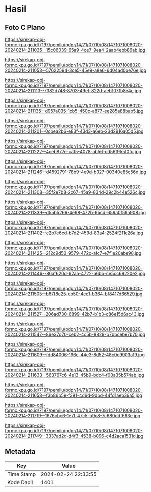 # Hasil

## Foto C Plano

https://sirekap-obj-formc.kpu.go.id/7197/pemilu/pdpr/14/71/07/10/08/1471071008020-20240214-211035--15c06039-65a9-4ce7-9ea4-2aab4ebb86ab.jpg

https://sirekap-obj-formc.kpu.go.id/7197/pemilu/pdpr/14/71/07/10/08/1471071008020-20240214-211053--57622594-3ce5-45e9-a8e6-6d04ad0be76e.jpg

https://sirekap-obj-formc.kpu.go.id/7197/pemilu/pdpr/14/71/07/10/08/1471071008020-20240214-211113--7382d748-8703-49ef-822d-aeb1071b8e4c.jpg

https://sirekap-obj-formc.kpu.go.id/7197/pemilu/pdpr/14/71/07/10/08/1471071008020-20240214-211135--d957a035-1cb5-450c-a877-ee285a88bab5.jpg

https://sirekap-obj-formc.kpu.go.id/7197/pemilu/pdpr/14/71/07/10/08/1471071008020-20240214-211201--0cbea2b6-e83f-43d3-a6eb-23d2916a05d5.jpg

https://sirekap-obj-formc.kpu.go.id/7197/pemilu/pdpr/14/71/07/10/08/1471071008020-20240214-211222--4ceb877e-ca15-4078-ab56-cd56f955f0fd.jpg

https://sirekap-obj-formc.kpu.go.id/7197/pemilu/pdpr/14/71/07/10/08/1471071008020-20240214-211246--d4592791-78b9-4e9d-b327-00340e85c56d.jpg

https://sirekap-obj-formc.kpu.go.id/7197/pemilu/pdpr/14/71/07/10/08/1471071008020-20240214-211308--35f2e7b8-2c67-45a9-834d-29c2b44e526c.jpg

https://sirekap-obj-formc.kpu.go.id/7197/pemilu/pdpr/14/71/07/10/08/1471071008020-20240214-211339--d55b5266-4e98-472b-95cd-659a0f59a908.jpg

https://sirekap-obj-formc.kpu.go.id/7197/pemilu/pdpr/14/71/07/10/08/1471071008020-20240214-211402--c2b7e6cd-b7d2-459d-83a4-2524f211e26a.jpg

https://sirekap-obj-formc.kpu.go.id/7197/pemilu/pdpr/14/71/07/10/08/1471071008020-20240214-211425--212c9d50-9579-472c-afc7-e7f1e20abe98.jpg

https://sirekap-obj-formc.kpu.go.id/7197/pemilu/pdpr/14/71/07/10/08/1471071008020-20240214-211446--86af620d-62aa-4722-a6bb-ce5cc69220e2.jpg

https://sirekap-obj-formc.kpu.go.id/7197/pemilu/pdpr/14/71/07/10/08/1471071008020-20240214-211505--b67f8c25-eb50-4cc1-b364-bf8417d66529.jpg

https://sirekap-obj-formc.kpu.go.id/7197/pemilu/pdpr/14/71/07/10/08/1471071008020-20240214-211527--206ad730-6899-42b7-b1b3-c86e15d6ac43.jpg

https://sirekap-obj-formc.kpu.go.id/7197/pemilu/pdpr/14/71/07/10/08/1471071008020-20240214-211547--86e37d70-ceb2-4c5b-8829-b7bbcebe7b70.jpg

https://sirekap-obj-formc.kpu.go.id/7197/pemilu/pdpr/14/71/07/10/08/1471071008020-20240214-211609--fdd84006-196c-44e3-8d52-48c0c9903a19.jpg

https://sirekap-obj-formc.kpu.go.id/7197/pemilu/pdpr/14/71/07/10/08/1471071008020-20240214-211633--563767c6-4e13-45b9-bdc4-f00a35b574ab.jpg

https://sirekap-obj-formc.kpu.go.id/7197/pemilu/pdpr/14/71/07/10/08/1471071008020-20240214-211658--f3b86b5e-f391-4d6d-9dbd-44fd1aeb39a5.jpg

https://sirekap-obj-formc.kpu.go.id/7197/pemilu/pdpr/14/71/07/10/08/1471071008020-20240214-211719--1676cbc6-1e7f-47c5-b9c8-7c680ddf663e.jpg

https://sirekap-obj-formc.kpu.go.id/7197/pemilu/pdpr/14/71/07/10/08/1471071008020-20240214-211749--3337ad2d-d4f3-4538-b096-c4d2aca1531d.jpg


## Metadata

| Key        | Value               |
| ---------- | ------------------- |
| Time Stamp | 2024-02-24 22:33:55 |
| Kode Dapil | 1401                |



